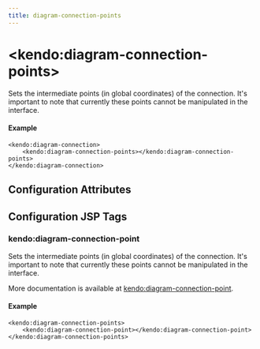 ```yaml
---
title: diagram-connection-points
---
```


# \<kendo:diagram-connection-points\>

Sets the intermediate points (in global coordinates) of the connection. It's important to note that currently these points cannot be manipulated in the interface.

#### Example
    <kendo:diagram-connection>
        <kendo:diagram-connection-points></kendo:diagram-connection-points>
    </kendo:diagram-connection>

## Configuration Attributes


##  Configuration JSP Tags

### kendo:diagram-connection-point

Sets the intermediate points (in global coordinates) of the connection. It's important to note that currently these points cannot be manipulated in the interface.

More documentation is available at [kendo:diagram-connection-point](/kendo-ui/api/wrappers/jsp/diagram/connection-point).

#### Example

    <kendo:diagram-connection-points>
        <kendo:diagram-connection-point></kendo:diagram-connection-point>
    </kendo:diagram-connection-points>

